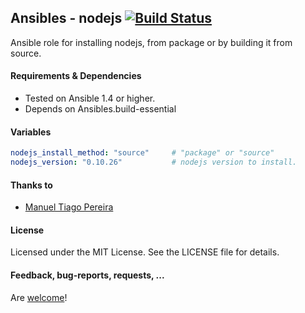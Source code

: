 ## Ansibles - nodejs [![Build Status](https://travis-ci.org/liamoehlman/ansible-nodejs.svg)](https://travis-ci.org/liamoehlman/ansible-nodejs)

Ansible role for installing nodejs, from package or by building it from source.


#### Requirements & Dependencies
- Tested on Ansible 1.4 or higher.
- Depends on Ansibles.build-essential


#### Variables

```yaml
nodejs_install_method: "source"     # "package" or "source"
nodejs_version: "0.10.26"           # nodejs version to install.
```

#### Thanks to
- [Manuel Tiago Pereira](https://github.com/mtpereira)


#### License

Licensed under the MIT License. See the LICENSE file for details.


#### Feedback, bug-reports, requests, ...

Are [welcome](https://github.com/ansibles/nodejs/issues)!
